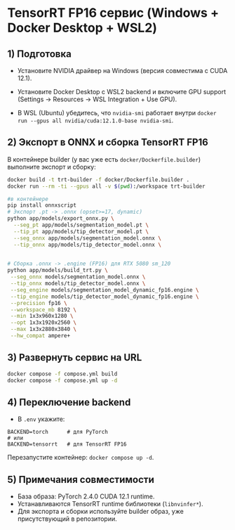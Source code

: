 # TensorRT FP16 сервис (Windows + Docker Desktop + WSL2)

## 1) Подготовка

- Установите NVIDIA драйвер на Windows (версия совместима с CUDA 12.1).

- Установите Docker Desktop с WSL2 backend и включите GPU support (Settings → Resources → WSL Integration + Use GPU).

- В WSL (Ubuntu) убедитесь, что `nvidia-smi` работает внутри `docker run --gpus all nvidia/cuda:12.1.0-base nvidia-smi`.

## 2) Экспорт в ONNX и сборка TensorRT FP16

В контейнере builder (у вас уже есть `docker/Dockerfile.builder`) выполните экспорт и сборку:

```bash
docker build -t trt-builder -f docker/Dockerfile.builder .
docker run --rm -ti --gpus all -v $(pwd):/workspace trt-builder

#в контейнере
pip install onnxscript
# Экспорт .pt -> .onnx (opset>=17, dynamic)
python app/models/export_onnx.py \
  --seg_pt app/models/segmentation_model.pt \
  --tip_pt app/models/tip_detector_model.pt \
  --seg_onnx app/models/segmentation_model.onnx \
  --tip_onnx app/models/tip_detector_model.onnx \
  

# Сборка .onnx -> .engine (FP16) для RTX 5080 sm_120
python app/models/build_trt.py \
 --seg_onnx models/segmentation_model.onnx \
 --tip_onnx models/tip_detector_model.onnx \
 --seg_engine models/segmentation_model_dynamic_fp16.engine \
 --tip_engine models/tip_detector_model_dynamic_fp16.engine \
 --precision fp16 \
 --workspace_mb 8192 \
 --min 1x3x960x1280 \
 --opt 1x3x1920x2560 \
 --max 1x3x2880x3840 \
 --hw_compat ampere+
```

  
## 3) Развернуть сервис на URL

```bash
docker compose -f compose.yml build
docker compose -f compose.yml up -d
```


## 4) Переключение backend

- В `.env` укажите:

```
BACKEND=torch      # для PyTorch
# или
BACKEND=tensorrt   # для TensorRT FP16
```

Перезапустите контейнер: `docker compose up -d`.

## 5) Примечания совместимости

- База образа: PyTorch 2.4.0 CUDA 12.1 runtime.
- Устанавливаются TensorRT runtime библиотеки (`libnvinfer*`).
- Для экспорта и сборки используйте builder образ, уже присутствующий в репозитории.